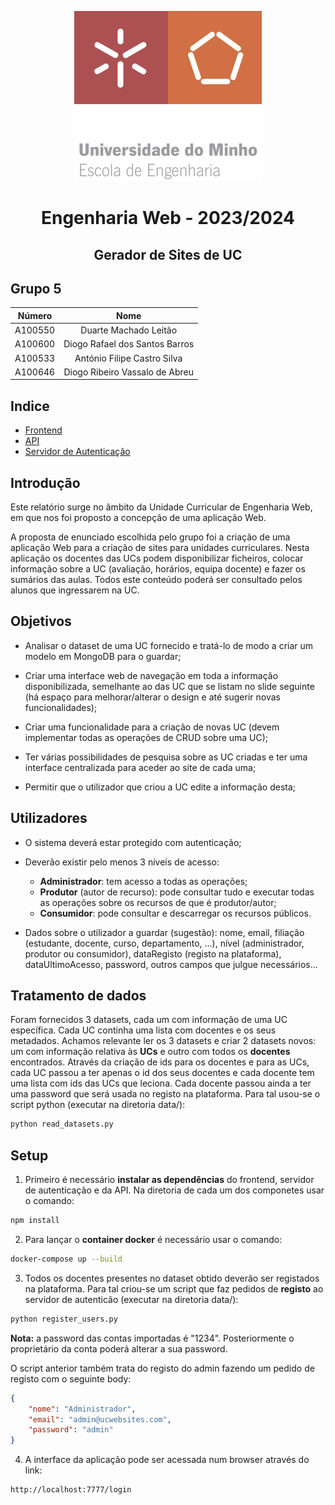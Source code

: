 <p align="center">
  <img src="https://github.com/Duarte0903/DSS_UMinho/blob/main/EEUMLOGO.png"/>
</p>

<h1 align="center">Engenharia Web - 2023/2024</h1>
<h2 align="center">Gerador de Sites de UC</h2>

## Grupo 5

| **Número** | **Nome** |
|:----------:|:--------:|
| A100550 | Duarte Machado Leitão |
| A100600 | Diogo Rafael dos Santos Barros |
| A100533 | António Filipe Castro Silva |
| A100646 | Diogo Ribeiro Vassalo de Abreu |

## Indice

- [Frontend](Frontend/README.md/#frontend)
- [API](API/README.md/#api)
- [Servidor de Autenticação](Auth/README.md/#auth)

## Introdução

Este relatório surge no âmbito da Unidade Curricular de Engenharia Web, em que nos foi proposto a concepção de uma aplicação Web.

A proposta de enunciado escolhida pelo grupo foi a criação de uma aplicação Web para a criação de sites para unidades curriculares. Nesta aplicação os docentes das UCs podem disponibilizar ficheiros, colocar informação sobre a UC (avaliação, horários, equipa docente) e fazer os sumários das aulas. Todos este conteúdo poderá ser consultado pelos alunos que ingressarem na UC.

## Objetivos

- Analisar o dataset de uma UC fornecido e tratá-lo de modo a criar um modelo em MongoDB para o guardar;

- Criar uma interface web de navegação em toda a informação disponibilizada, semelhante ao das UC que se listam no slide seguinte (há espaço para melhorar/alterar o design e até sugerir novas funcionalidades);

- Criar uma funcionalidade para a criação de novas UC (devem implementar todas as operações de CRUD sobre uma UC);

- Ter várias possibilidades de pesquisa sobre as UC criadas e ter uma interface centralizada para aceder ao site de cada uma;

- Permitir que o utilizador que criou a UC edite a informação desta;

## Utilizadores

- O sistema deverá estar protegido com autenticação;

- Deverão existir pelo menos 3 níveis de acesso:
    - **Administrador**: tem acesso a todas as operações;
    - **Produtor** (autor de recurso): pode consultar tudo e executar todas as operações sobre os recursos de que é produtor/autor;
    - **Consumidor**: pode consultar e descarregar os recursos públicos.

- Dados sobre o utilizador a guardar (sugestão):
nome, email, filiação (estudante, docente, curso, departamento, ...), nível (administrador, produtor ou consumidor), dataRegisto (registo na plataforma), dataUltimoAcesso, password, outros campos que julgue necessários...

## Tratamento de dados

Foram fornecidos 3 datasets, cada um com informação de uma UC específica. Cada UC continha uma lista com docentes e os seus metadados. Achamos relevante ler os 3 datasets e criar 2 datasets novos: um com informação relativa às **UCs** e outro com todos os **docentes** encontrados. Através da criação de ids para os docentes e para as UCs, cada UC passou a ter apenas o id dos seus docentes e cada docente tem uma lista com ids das UCs que leciona. Cada docente passou ainda a ter uma password que será usada no registo na plataforma. Para tal usou-se o script python (executar na diretoria data/):

```bash
python read_datasets.py
```

## Setup

1. Primeiro é necessário **instalar as dependências** do frontend, servidor de autenticação e da API. Na diretoria de cada um dos componetes usar o comando:

```bash
npm install
```

2. Para lançar o **container docker** é necessário usar o comando:

```bash
docker-compose up --build
```

3. Todos os docentes presentes no dataset obtido deverão ser registados na plataforma. Para tal criou-se um script que faz pedidos de **registo** ao servidor de autenticão (executar na diretoria data/):

```bash
python register_users.py
```

**Nota:** a password das contas importadas é "1234". Posteriormente o proprietário da conta poderá alterar a sua password.

O script anterior também trata do registo do admin fazendo um pedido de registo com o seguinte body:

```json
{
    "nome": "Administrador",
    "email": "admin@ucwebsites.com",
    "password": "admin"
}
```

4. A interface da aplicação pode ser acessada num browser através do link:

```
http://localhost:7777/login
```

